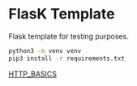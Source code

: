 # FlasK Template 
Flask template for testing purposes. 

```bash
python3 -m venv venv 
pip3 install -r requirements.txt
```
[HTTP_BASICS][def]

[def]: ./HTTP_basics.md